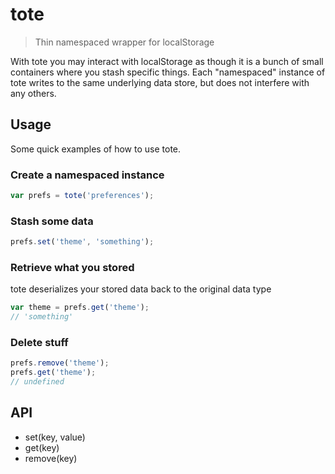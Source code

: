 # tote

> Thin namespaced wrapper for localStorage

With tote you may interact with localStorage as though it is a bunch of small containers 
where you stash specific things. Each "namespaced" instance of tote writes to the same underlying data store, but does not 
interfere with any others.


## Usage

Some quick examples of how to use tote.

### Create a namespaced instance

```js
var prefs = tote('preferences');
```

### Stash some data

```js
prefs.set('theme', 'something');
```

### Retrieve what you stored

tote deserializes your stored data back to the original data type

```js
var theme = prefs.get('theme');
// 'something'
```

### Delete stuff

```js
prefs.remove('theme');
prefs.get('theme');
// undefined
```

## API

- set(key, value)
- get(key)
- remove(key)

